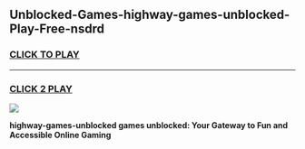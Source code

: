 
## Unblocked-Games-highway-games-unblocked-Play-Free-nsdrd
<h3>
<a href="https://premium76.site?title=highway-games-unblocked&ref=23A">CLICK TO PLAY</a></h3>
<hr>

<h3>
<a href="https://premium76.site?title=highway-games-unblocked&ref=23A">CLICK 2 PLAY</a>
  
</h3>

<a href="https://premium76.site?title=highway-games-unblocked&ref=23A"><img src="https://clearcache.store/games.png"></a>


**highway-games-unblocked games unblocked: Your Gateway to Fun and Accessible Online Gaming**
